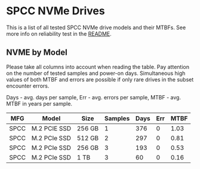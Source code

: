 SPCC NVMe Drives
================

This is a list of all tested SPCC NVMe drive models and their MTBFs. See more
info on reliability test in the [README](https://github.com/bsdhw/SMART).

NVME by Model
------------

Please take all columns into account when reading the table. Pay attention on the
number of tested samples and power-on days. Simultaneous high values of both MTBF
and errors are possible if only rare drives in the subset encounter errors.

Days - avg. days per sample,
Err  - avg. errors per sample,
MTBF - avg. MTBF in years per sample.

| MFG       | Model              | Size   | Samples | Days  | Err   | MTBF |
|-----------|--------------------|--------|---------|-------|-------|------|
| SPCC      | M.2 PCIE SSD       | 256 GB | 1       | 376   | 0     | 1.03   |
| SPCC      | M.2 PCIe SSD       | 512 GB | 2       | 297   | 0     | 0.81   |
| SPCC      | M.2 PCIe SSD       | 256 GB | 3       | 193   | 0     | 0.53   |
| SPCC      | M.2 PCIe SSD       | 1 TB   | 3       | 60    | 0     | 0.16   |
